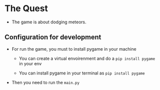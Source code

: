 # The Quest

- The game is about dodging meteors.

## Configuration for development

- For run the game, you must to install pygame in your machine

    - You can create a virtual envoirenment and do a `pip install pygame` in your env

    - You can install pygame in your terminal as `pip install pygame`

- Then you need to run the `main.py`

